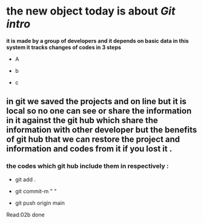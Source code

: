 # the new object today is about *Git intro*  

**it is made by a group of developers and it depends on basic data in this system it tracks changes of codes in 3 steps**

* A

* b

* c

##  in git we saved the projects and on line but it is local so no one can see or share the information in it against the git hub which share the information with other developer   but the benefits of git hub that we can restore the project and information and codes from it if you lost it .

### the codes which git hub include them in respectively :

* git add .

* git commit-m "   "

* git push origin main

 
Read:02b done